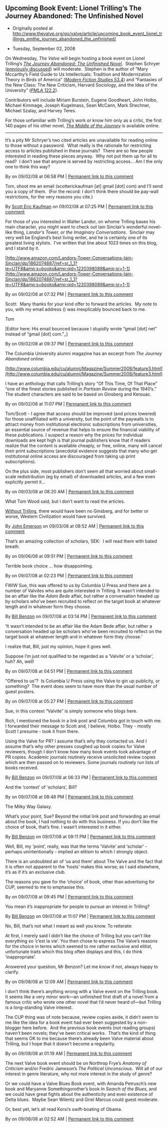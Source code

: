 ## Upcoming Book Event: Lionel Trilling’s The Journey Abandoned: The Unfinished Novel

 * Originally posted at http://www.thevalve.org/go/valve/article/upcoming_book_event_lionel_trillings_emthe_journey_abandoned_the_unfinished/

* Tuesday, September 02, 2008 

On Wednesday, _The Valve_ will begin hosting a book event on Lionel Trilling’s [_The Journey Abandoned: The Unfinished Novel_](http://www.amazon.com/exec/obidos/ASIN/0231144504/diesekoschmar-20).  Stephen Schryer ([previously discussed](http://www.thevalve.org/go/valve/article/fantasies_of_the_new_class/)) will moderate.  Stephen is the author of “Mary Mccarthy’s Field Guide to Us Intellectuals: Tradition and Modernization Theory in Birds of America” ([_Modern Fiction Studies_ 53.4](http://muse.jhu.edu/journals/modern_fiction_studies/v053/53.4schryer.html)) and “Fantasies of the New Class: The New Criticism, Harvard Sociology, and the Idea of the University” ([_PMLA_ 122.2](http://www.mlajournals.org/toc/pmla/2007/122/3)).  

Contributors will include Miriam Burstein, Eugene Goodheart, John Holbo, Michael Kimmage, Joseph Kugelmass, Sean McCann, Mark Shechner, Michael Szalay, and Harvey Teres.

For those unfamiliar with Trilling’s work or know him only as a critic, the first 140 pages of his other novel, [_The Middle of the Journey_](http://books.google.com/books?id=J54Qog0wxsIC&amp;printsec=frontcover&amp;dq=inauthor:Lionel+inauthor:Trilling&amp;ei=B3K9SImUKJHcsgOlld3qBw&amp;sig=ACfU3U25GHn6cp1dciCdfdtaScYacRltWg#PPA65,M1) is available online.  

---

It’s a pity Mr Schryer’s two cited articles are unavailable for reading online to those without a password.  What really is the rationale for restricting access to articles published in these journals?  There are so few people interested in reading these pieces anyway.  Why not put them up for all to read?  I don’t see that anyone is served by restricting access…  Am I the only one to think this way?

By  on 09/02/08 at 06:58 PM | [Permanent link to this comment](http://www.thevalve.org/go/valve/article/upcoming_book_event_lionel_trillings_emthe_journey_abandoned_the_unfinished/#22172)
[]()

Tom, shoot me an email (scotterickaufman [at] gmail [dot] com) and I’ll send you a copy of them.  (For the record: I don’t think there should be pay-wall restrictions, for the very reasons you cite.)

By [Scott Eric Kaufman](http://acephalous.typepad.com) on 09/02/08 at 07:25 PM | [Permanent link to this comment](http://www.thevalve.org/go/valve/article/upcoming_book_event_lionel_trillings_emthe_journey_abandoned_the_unfinished/#22173)
[]()

For those of you interested in Walter Landor, on whome Trilling bases his main character, you might want to check out Iain Sinclair’s wonderful novel-like thing, *Landor’s Tower, or the Imaginary Conversations*.  Sinclair may very well be England’s best living writer, and he is certainly one of its greatest living stylists.  I’ve written that line about 1023 times on this blog, and I stand by it.

[http://www.amazon.com/Landors-Tower-Conversations-Iain-Sinclair/dp/1862074887/ref=sr_1_1?ie=UTF8&amp;s=books&amp;qid=1220398089&amp;sr=1-1](http://www.amazon.com/Landors-Tower-Conversations-Iain-Sinclair/dp/1862074887/ref=sr_1_1?ie=UTF8&amp;s=books&amp;qid=1220398089&amp;sr=1-1)

By  on 09/02/08 at 07:32 PM | [Permanent link to this comment](http://www.thevalve.org/go/valve/article/upcoming_book_event_lionel_trillings_emthe_journey_abandoned_the_unfinished/#22174)
[]()

Scott:  Many thanks for your kind offer to forward the articles.  My note to you, with my email address () was inexplicably bounced back to me.  

Tom

\[Editor here: His email bounced because I stupidly wrote “gmail \[dot\] net” instead of “gmail [dot] com."_\]

By  on 09/02/08 at 09:37 PM | [Permanent link to this comment](http://www.thevalve.org/go/valve/article/upcoming_book_event_lionel_trillings_emthe_journey_abandoned_the_unfinished/#22175)
[]()

The Columbia University alumni magazine has an excerpt from _The Journey Abandoned_ online:

[http://www.columbia.edu/cu/alumni/Magazine/Summer2008/feature3.html](http://www.columbia.edu/cu/alumni/Magazine/Summer2008/feature3.html)

I have an anthology that calls Trilling’s story “Of This Time, Of That Place” “one of the finest stories published in _Partisan Review_ during the 1940’s.”  The student characters are said to be based on Ginsberg and Kerouac.

By  on 09/02/08 at 11:07 PM | [Permanent link to this comment](http://www.thevalve.org/go/valve/article/upcoming_book_event_lionel_trillings_emthe_journey_abandoned_the_unfinished/#22176)
[]()

Tom/Scott - I agree that access should be improved (and prices lowered) for those unaffiliated with a university, but the point of the paywalls is to attract money from institutional electronic subscriptions from universities, an essential source of revenue that helps to ensure the financial viability of these publications. I suspect a reason why the prices for individual downloads are kept high is that journal publishers know that if readers realize that the content is available cheaply, or free, online, many will cancel their print subscriptions (anecdotal evidence suggests that many who get institutional online access are discouraged from taking up print subscriptions).

On the plus side, most publishers don’t seem all that worried about small-scale redistribution (eg by email) of downloaded articles, and a few even explicitly permit it…

By  on 09/03/08 at 08:20 AM | [Permanent link to this comment](http://www.thevalve.org/go/valve/article/upcoming_book_event_lionel_trillings_emthe_journey_abandoned_the_unfinished/#22177)
[]()

What Tom Wood said, but I don’t want to read the articles. 

[Without Trilling](http://findarticles.com/p/articles/mi_qa3709/is_200404/ai_n9344945/pg_1), there would have been no Ginsberg, and for better or worse, Western Civilization would have survived.

By [John Emerson](http://www.idiocentrism.com/thick.htm) on 09/03/08 at 08:52 AM | [Permanent link to this comment](http://www.thevalve.org/go/valve/article/upcoming_book_event_lionel_trillings_emthe_journey_abandoned_the_unfinished/#22178)
[]()

That’s an amazing collection of scholars, SEK:  I will read them with bated breath.

By  on 09/06/08 at 09:51 PM | [Permanent link to this comment](http://www.thevalve.org/go/valve/article/upcoming_book_event_lionel_trillings_emthe_journey_abandoned_the_unfinished/#22199)
[]()

Terrible book choice ... how disappointing.

By  on 09/07/08 at 02:23 PM | [Permanent link to this comment](http://www.thevalve.org/go/valve/article/upcoming_book_event_lionel_trillings_emthe_journey_abandoned_the_unfinished/#22204)
[]()

FWIW Sue, this was offered to us by Columbia U Press and there are a number of Valvites who are quite interested in Trilling. It wasn’t intended to be an affair like the _Adam Bede_ affair, but rather a conversation headed up by scholars who’ve been recruited to reflect on the target book at whatever length and in whatever form they choose.

By [Bill Benzon](http://new-savanna.blogspot.com/) on 09/07/08 at 03:14 PM | [Permanent link to this comment](http://www.thevalve.org/go/valve/article/upcoming_book_event_lionel_trillings_emthe_journey_abandoned_the_unfinished/#22205)
[]()

’It wasn’t intended to be an affair like the Adam Bede affair, but rather a conversation headed up be scholars who’ve been recruited to reflect on the target book at whatever length and in whatever form they choose.’

I realize that, Bill, just my opinion, hope it goes well. 

Suppose I’m just not qualified to be regarded as a ‘Valvite’ or a ‘scholar’, huh? Ah, well!

By  on 09/07/08 at 04:51 PM | [Permanent link to this comment](http://www.thevalve.org/go/valve/article/upcoming_book_event_lionel_trillings_emthe_journey_abandoned_the_unfinished/#22207)
[]()

"Offered to us”?  Is Columbia U Press using the Valve to gin up publicity, or something?  The event does seem to have more than the usual number of guest posters.

By  on 09/07/08 at 05:27 PM | [Permanent link to this comment](http://www.thevalve.org/go/valve/article/upcoming_book_event_lionel_trillings_emthe_journey_abandoned_the_unfinished/#22209)
[]()

Sue, in this context “Valvite” is simply someone who blogs here. 

Rich, I mentioned the book in a link post and Columbia got in touch with me. I forwarded their message to Scott  and, I believe, Holbo. They - mostly Scott I presume - took it from there. 

Using the Valve for PR? I assume that’s why they contacted us. And I assume that’s why other presses coughed up book copies for Valve reviewers, though I don’t know how many book events took advantage of PR copies. Academic journals routinely receive unsolicited review copies which are then passed on to reviewers. Some journals routinely run lists of books received.

By [Bill Benzon](http://new-savanna.blogspot.com/) on 09/07/08 at 06:33 PM | [Permanent link to this comment](http://www.thevalve.org/go/valve/article/upcoming_book_event_lionel_trillings_emthe_journey_abandoned_the_unfinished/#22213)
[]()

And the ‘context’ of ‘scholars’, Bill?

By  on 09/07/08 at 08:48 PM | [Permanent link to this comment](http://www.thevalve.org/go/valve/article/upcoming_book_event_lionel_trillings_emthe_journey_abandoned_the_unfinished/#22215)
[]()

The Milky Way Galaxy.

What’s your point, Sue? Beyond the initial link post and forwarding an email about the book, I had nothing to do with this business. If you don’t like the choice of book, that’s fine. I wasn’t interested in it either.

By [Bill Benzon](http://new-savanna.blogspot.com/) on 09/07/08 at 09:11 PM | [Permanent link to this comment](http://www.thevalve.org/go/valve/article/upcoming_book_event_lionel_trillings_emthe_journey_abandoned_the_unfinished/#22216)
[]()

Well, Bill, my ‘point’, really, was that the terms ‘Valvite’ and ‘scholar’ - perhaps unintentionally - implied an elitism to which I strongly object. 

There is an undoubted air of ‘us and them’ about The Valve and the fact that it is often not apparent to the ‘hosts’ makes this worse; as I said elsewhere, it’s as if it’s an exclusive club.

The reasons you gave for the ‘choice’ of book, other than advertising for CUP, seemed to me to emphasise this.

By  on 09/07/08 at 09:45 PM | [Permanent link to this comment](http://www.thevalve.org/go/valve/article/upcoming_book_event_lionel_trillings_emthe_journey_abandoned_the_unfinished/#22217)
[]()

You mean it’s inappropriate for people to pursue an interest in Trilling?

By [Bill Benzon](http://new-savanna.blogspot.com/) on 09/07/08 at 11:07 PM | [Permanent link to this comment](http://www.thevalve.org/go/valve/article/upcoming_book_event_lionel_trillings_emthe_journey_abandoned_the_unfinished/#22218)
[]()

No, Bill, that’s not what I meant as well you know. To reiterate:

At first, I merely said I didn’t like the choice of Trilling but you can’t like everything so ‘c’est la vie’. You then chose to express The Valve’s reasons for the choice in terms which seemed to me rather exclusive and elitist, unfortunate traits which this blog often displays and this, I do think ‘inappropriate’.

Answered your question, Mr Benzon? Let me know if not, always happy to clarify.

By  on 09/08/08 at 12:09 AM | [Permanent link to this comment](http://www.thevalve.org/go/valve/article/upcoming_book_event_lionel_trillings_emthe_journey_abandoned_the_unfinished/#22219)
[]()

I don’t think there’s anything wrong with a Valve event on the Trilling book.  It seems like a very minor work—an unfinished first draft of a novel from a famous critic who wrote one other novel that I’d never heard of—but Trilling is a long-standing Valve interest.

The CUP thing was of note because, review copies aside, it didn’t seem to me like the idea for a book event had ever been suggested by a non-blogger here before.  And the previous book events (not reading groups) haven’t been novels; they’ve been critical works.  That’s the kind of thing that seems OK to me because there’s already been Valve material about Trilling, but I hope that it doesn’t become a regularity.

By  on 09/08/08 at 01:19 AM | [Permanent link to this comment](http://www.thevalve.org/go/valve/article/upcoming_book_event_lionel_trillings_emthe_journey_abandoned_the_unfinished/#22221)
[]()

The next Valve book event should be on Northrop Frye’s *Anatomy of Criticism* and/or Fredric Jameson’s *The Political Unconscious*.  Will all of our interest in genre literature, why not more interest in the study of genre?

Or we could have a Valve Blues Book event, with Amanda Petrusch’s new book and Maryanne Somethingorother’s book *In Search of the Blues*, and we could have great fights about the authenticity and even existence of Delta blues.  Maybe Sean Wilentz and Griel Marcus could guest moderate.

Or, best yet, let’s all read Korsi’s swift-boating of Obama.

By  on 09/08/08 at 02:52 AM | [Permanent link to this comment](http://www.thevalve.org/go/valve/article/upcoming_book_event_lionel_trillings_emthe_journey_abandoned_the_unfinished/#22222)

